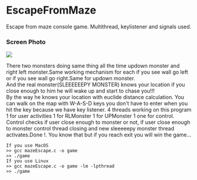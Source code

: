 # EscapeFromMaze
Escape from maze console game. Multithread, keylistener and signals used.


<h3>Screen Photo</h3>
<img src = "consolePhoto.png">

There two monsters doing same thing all the time updown monster and right left monster.Same working mechanism for each 
if you see wall go left or if you see wall go right.Same for updown monster. <br>
And the real monster(SLEEEEEEPY MONSTER) knows your location if you close enough to him he will wake up and start to chase you!!!<br>
By the way he knows your location with euclide distance calculation. You can walk on the map with W-A-S-D keys you don't have to enter when you hit the key because we have key listener. 4 threads working on this program 1 for user activities 1 for RLMonster 1 for UPMonster 1 one for control. Control checks if user close enough to monster or not, if user close enough to monster control thread closing and new sleeeeepy monster thread activates.Done !. You know that but if you reach exit you will win the game...



```shell
If you use MacOS
>> gcc mazeEscape.c -o game
>> ./game
If you use Linux
>> gcc mazeEscape.c -o game -lm -lpthread
>> ./game
```
